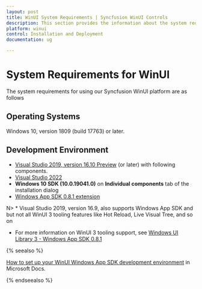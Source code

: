 ```yaml
---
layout: post
title: WinUI System Requirements | Syncfusion WinUI Controls
description: This section provides the information about the system requirements for WinUI - Windows App SDK platform.
platform: winui
control: Installation and Deployment
documentation: ug

---
```


# System Requirements for WinUI

The system requirements for using our Syncfusion WinUI platform are as follows

## Operating Systems

Windows 10, version 1809 (build 17763) or later.

## Development Environment

* [Visual Studio 2019, version 16.10 Preview](https://visualstudio.microsoft.com/vs/preview/) (or later) with following components. 
* [Visual Studio 2022](https://visualstudio.microsoft.com/downloads/)
* <b>Windows 10 SDK (10.0.19041.0)</b> on <b>Individual components</b> tab of the installation dialog 
* [Windows App SDK 0.8.1 extension](https://marketplace.visualstudio.com/items?itemName=ProjectReunion.MicrosoftProjectReunion)

N> * Visual Studio 2019, version 16.9, also supports Windows App SDK and but not all WinUI 3 tooling features like Hot Reload, Live Visual Tree, and so on 
* For more information on WinUI 3 tooling support, see [Windows UI Library 3 - Windows App SDK 0.8.1](https://docs.microsoft.com/en-us/windows/apps/winui/winui3/)


{% seealso %}

[How to set up your WinUI Windows App SDK development environment](https://docs.microsoft.com/en-us/windows/apps/windows-app-sdk/set-up-your-development-environment?tabs=visual-studio-2019) in Microsoft Docs.

{% endseealso %}